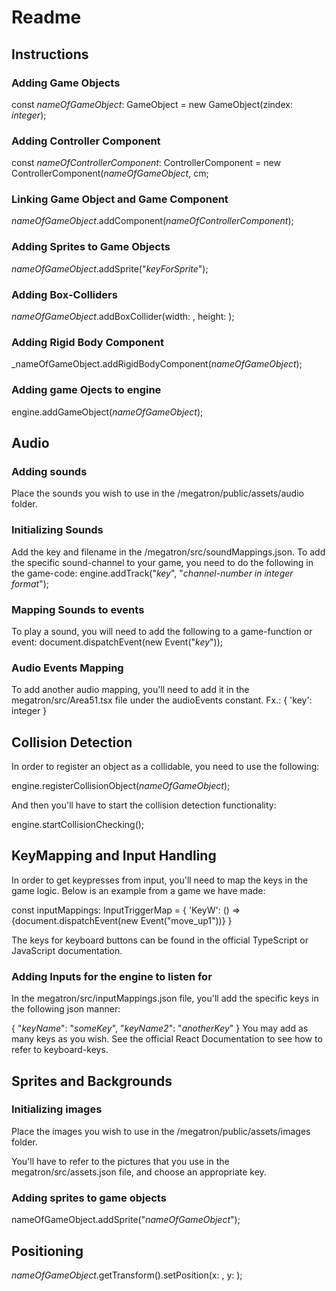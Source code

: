 # Readme

## Instructions

### Adding Game Objects

const _nameOfGameObject_: GameObject = new GameObject(zindex: _integer_);

### Adding Controller Component

const _nameOfControllerComponent_: ControllerComponent = new ControllerComponent(_nameOfGameObject_, cm;

### Linking Game Object and Game Component

_nameOfGameObject_.addComponent(_nameOfControllerComponent_);

### Adding Sprites to Game Objects

_nameOfGameObject_.addSprite("_keyForSprite_");

### Adding Box-Colliders

_nameOfGameObject_.addBoxCollider(width: , height: );

### Adding Rigid Body Component

_nameOfGameObject.addRigidBodyComponent(_nameOfGameObject_);

### Adding game Ojects to engine

engine.addGameObject(_nameOfGameObject_);

## Audio

### Adding sounds

Place the sounds you wish to use in the /megatron/public/assets/audio folder.

### Initializing Sounds

Add the key and filename in the /megatron/src/soundMappings.json. To add the specific sound-channel to your game, you need to do the following in the game-code: engine.addTrack("_key_", "_channel-number in integer format_");

### Mapping Sounds to events

To play a sound, you will need to add the following to a game-function or event: document.dispatchEvent(new Event("_key_"));

### Audio Events Mapping

To add another audio mapping, you'll need to add it in the megatron/src/Area51.tsx file under the audioEvents constant. Fx.: { 'key': integer }

## Collision Detection
In order to register an object as a collidable, you need to use the following:

engine.registerCollisionObject(_nameOfGameObject_);

And then you'll have to start the collision detection functionality:

engine.startCollisionChecking();


## KeyMapping and Input Handling

In order to get keypresses from input, you'll need to map the keys in the game logic.
Below is an example from a game we have made:

const inputMappings: InputTriggerMap = {
	'KeyW': () => {document.dispatchEvent(new Event("move_up1"))}
}

The keys for keyboard buttons can be found in the official TypeScript or JavaScript documentation.

### Adding Inputs for the engine to listen for

In the megatron/src/inputMappings.json file, you'll add the specific keys in the following json manner:

{ "_keyName_": "_someKey_", "_keyName2_": "_anotherKey_" } You may add as many keys as you wish. See the official React Documentation to see how to refer to keyboard-keys.

## Sprites and Backgrounds

### Initializing images

Place the images you wish to use in the /megatron/public/assets/images folder.

You'll have to refer to the pictures that you use in the megatron/src/assets.json file, and choose an appropriate key.
 
### Adding sprites to game objects
nameOfGameObject.addSprite("_nameOfGameObject_");

## Positioning
_nameOfGameObject_.getTransform().setPosition(x: , y: );




